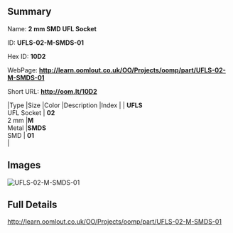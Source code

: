 

## Summary
 
Name: __2 mm SMD UFL Socket__

ID: __UFLS-02-M-SMDS-01__

Hex ID: __10D2__

WebPage: __http://learn.oomlout.co.uk/OO/Projects/oomp/part/UFLS-02-M-SMDS-01__

Short URL: __http://oom.lt/10D2__


|Type   |Size   |Color   |Description   |Index   |
| __UFLS__ <br>UFL Socket  | __02__<br>2 mm   |__M__<br>Metal    |__SMDS__<br>SMD    | __01__<br>  |


## Images
![UFLS-02-M-SMDS-01](http://oomlout.com/oomp-gen/parts/UFLS-02-M-SMDS-01/UFLS-02-M-SMDS-01_420.jpg)

## Full Details

 http://learn.oomlout.co.uk/OO/Projects/oomp/part/UFLS-02-M-SMDS-01

